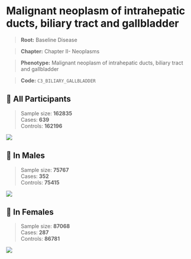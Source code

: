 # Malignant neoplasm of intrahepatic ducts, biliary tract and gallbladder

> **Root:** Baseline Disease  

> **Chapter:** Chapter II- Neoplasms  

> **Phenotype:** Malignant neoplasm of intrahepatic ducts, biliary tract and gallbladder  

> **Code:** `C3_BILIARY_GALLBLADDER`

## 🧪 All Participants  
> Sample size: **162835**  
> Cases: **639**  
> Controls: **162196**
<img src="/Disease/Figures/ALL/Incidence/C3_BILIARY_GALLBLADDER.png"/>
<CsvTable src="/public/Disease/Data/ALL/Incidence/COX_C3_BILIARY_GALLBLADDER.csv" label="🔍 View full results" />

## 👨 In Males  
> Sample size: **75767**  
> Cases: **352**  
> Controls: **75415**
<img src="/Disease/Figures/Male/Incidence/C3_BILIARY_GALLBLADDER.png"/>
<CsvTable src="/public/Disease/Data/Male/Incidence/COX_C3_BILIARY_GALLBLADDER.csv" label="🔍 View full results" />

## 👩 In Females  
> Sample size: **87068**  
> Cases: **287**  
> Controls: **86781**
<img src="/Disease/Figures/Female/Incidence/C3_BILIARY_GALLBLADDER.png"/>
<CsvTable src="/public/Disease/Data/Female/Incidence/COX_C3_BILIARY_GALLBLADDER.csv" label="🔍 View full results" />
